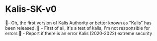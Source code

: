# Kalis-SK-v0
🎈- Oh, the first version of Kalis Authority or better known as "Kalis" has been released.  🥱 - First of all, it's a test of kalis, I'm not responsible for errors  🚫 - Report if there is an error  Kalis (2020-2022) extreme security
